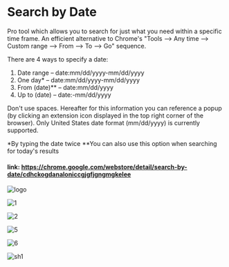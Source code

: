 # Search by Date

Pro tool which allows you to search for just what you need within a specific time frame. An efficient alternative to Chrome's "Tools ⟶ Any time ⟶ Custom range ⟶ From ⟶ To ⟶ Go" sequence.

There are 4 ways to specify a date:

1. Date range – date:mm/dd/yyyy-mm/dd/yyyy
2. One day* – date:mm/dd/yyyy-mm/dd/yyyy
3. From (date)** – date:mm/dd/yyyy
4. Up to (date) – date:-mm/dd/yyyy

Don't use spaces. Hereafter for this information you can reference a popup (by clicking an extension icon displayed in the top right corner of the browser). Only United States date format (mm/dd/yyyy) is currently supported.

*By typing the date twice
**You can also use this option when searching for today's results

#### link: https://chrome.google.com/webstore/detail/search-by-date/cdhckogdanaloniccgjgfjgngmgkelee

![logo](https://user-images.githubusercontent.com/53351370/62819134-918e0d00-bb59-11e9-95d1-1dc17891677e.png)

![1](https://user-images.githubusercontent.com/53351370/62665308-766ba380-b987-11e9-99f1-a410ac0c4b42.png)

![2](https://user-images.githubusercontent.com/53351370/62665309-766ba380-b987-11e9-9c8f-641a58b7c408.png)

![5](https://user-images.githubusercontent.com/53351370/62665312-77043a00-b987-11e9-92fa-8cbd20a0088c.png)

![6](https://user-images.githubusercontent.com/53351370/62665313-77043a00-b987-11e9-9919-05e28ad94db1.png)

![sh1](https://user-images.githubusercontent.com/53351370/62665314-77043a00-b987-11e9-85a6-732c0eec55a5.png)
